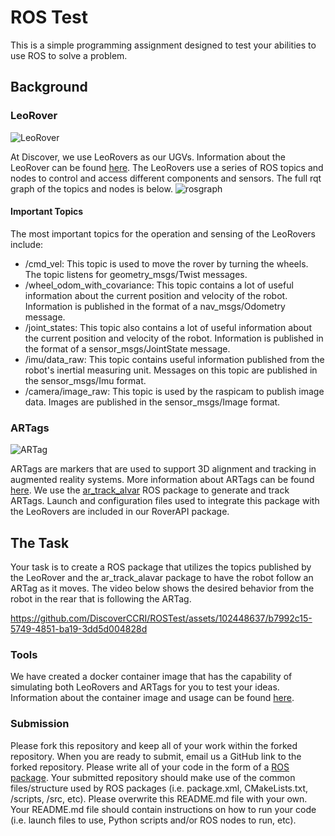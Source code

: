 # ROS Test
This is a simple programming assignment designed to test your abilities to use ROS to solve a problem.

## Background

### LeoRover
![LeoRover](https://uploads-ssl.webflow.com/5aeedc7c6154a8acb0b29044/5e8e4d5a3fd0013dab1d3ded_leo%20rover%20showcase.jpg)

At Discover, we use LeoRovers as our UGVs. Information about the LeoRover can be found [here](leorover.tech). The LeoRovers use a series 
of ROS topics and nodes to control and access different components and sensors. The full rqt graph of the topics and nodes is below. 
![rosgraph](https://github.com/DiscoverCCRI/ROSTest/assets/102448637/4673e269-7d84-4655-abdb-f97140bde28a)


#### Important Topics
The most important topics for the operation and sensing of the LeoRovers include:
* /cmd_vel: This topic is used to move the rover by turning the wheels. The topic listens for geometry_msgs/Twist messages.
* /wheel_odom_with_covariance: This topic contains a lot of useful information about the current position and velocity of the robot. Information is published in the format of a nav_msgs/Odometry message.
* /joint_states: This topic also contains a lot of useful information about the current position and velocity of the robot. Information is published in the format of a sensor_msgs/JointState message.
* /imu/data_raw: This topic contains useful information published from the robot's inertial measuring unit. Messages on this topic are
published in the sensor_msgs/Imu format.
* /camera/image_raw: This topic is used by the raspicam to publish image data. Images are published in the sensor_msgs/Image format.

### ARTags

![ARTag](http://wiki.ros.org/ar_track_alvar?action=AttachFile&do=get&target=artags.png)

ARTags are markers that are used to support 3D alignment and tracking in augmented reality systems. More information about ARTags can be
found [here](https://www.cs.cmu.edu/afs/cs/project/skinnerbots/Wiki/AprilTags/NRC-47419.pdf). 
We use the [ar_track_alvar](http://wiki.ros.org/ar_track_alvar)
ROS package to generate and track ARTags. Launch and configuration files used to integrate this package with the LeoRovers are included 
in our RoverAPI package.

## The Task
Your task is to create a ROS package that utilizes the topics published by the LeoRover and the ar_track_alavar package to have the
robot follow an ARTag as it moves. The video below shows the desired behavior from the robot in the rear that is following the ARTag. 

https://github.com/DiscoverCCRI/ROSTest/assets/102448637/b7992c15-5749-4851-ba19-3dd5d004828d

### Tools
We have created a docker container image that has the capability of simulating both LeoRovers and ARTags for you to test your ideas. 
Information about the container image and usage can be found [here](https://hub.docker.com/r/cjb873/sim_image).

### Submission
Please fork this repository and keep all of your work within the forked repository. When you are ready to submit, email us a GitHub link 
to the forked repository. Please write all of your code in the form of a [ROS package](http://wiki.ros.org/Packages). Your submitted
repository should make use of the common files/structure used by ROS packages (i.e. package.xml, CMakeLists.txt, /scripts, /src, etc). 
Please overwrite this README.md file with your own. Your README.md file should contain instructions on how to run your code 
(i.e. launch files to use, Python scripts and/or ROS nodes to run, etc).








